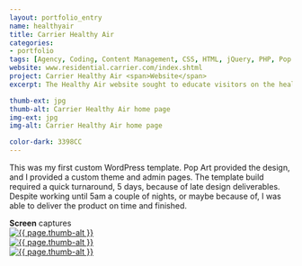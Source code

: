 ```yaml
---
layout: portfolio_entry
name: healthyair
title: Carrier Healthy Air
categories:
- portfolio
tags: [Agency, Coding, Content Management, CSS, HTML, jQuery, PHP, Pop Art, Wordpress]
website: www.residential.carrier.com/index.shtml
project: Carrier Healthy Air <span>Website</span>
excerpt: The Healthy Air website sought to educate visitors on the health benefits of a cleaner home.

thumb-ext: jpg
thumb-alt: Carrier Healthy Air home page
img-ext: jpg
img-alt: Carrier Healthy Air home page

color-dark: 3398CC
---
```

This was my first custom WordPress template. Pop Art provided the design, and I provided a custom theme and admin pages. The template build required a quick turnaround, 5 days, because of late design deliverables. Despite working until 5am a couple of nights, or maybe because of, I was able to deliver the product on time and finished.

<section class="cf">
  <span class="section-title"><b>Screen</b> captures</span>
  <div class="grid grid--guttersLarge grid-wrap thumb-grid">
    <div class="thumb grid-cell show-me animated">
      <a href="#" class="fluidbox">
        <img src="/img/portfolio/{{ page.name }}/{{ page.name }}-01.{{ page.img-ext }}" alt="{{ page.thumb-alt }}" class="img-responsive">
      </a>
    </div>
    <div class="thumb grid-cell show-me animated">
      <a href="#" class="fluidbox">
        <img src="/img/portfolio/{{ page.name }}/{{ page.name }}-02.{{ page.img-ext }}" alt="{{ page.thumb-alt }}" class="img-responsive">
      </a>
    </div>
    <div class="thumb grid-cell show-me animated">
      <a href="#" class="fluidbox">
        <img src="/img/portfolio/{{ page.name }}/{{ page.name }}-03.{{ page.img-ext }}" alt="{{ page.thumb-alt }}" class="img-responsive">
      </a>
    </div>
  </div>
</section>
